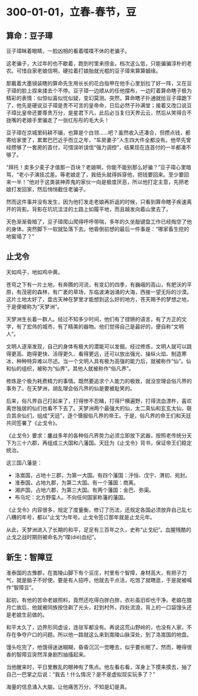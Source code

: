 # 300-01-01，立春-春节，豆

## 算命：豆子璋

豆子璋眯着眼睛，一脸凶相的看着喋喋不休的老骗子。

这老骗子，大过年的也不歇着，跑到村里来捞金。档次这么低，只能骗骗淳朴的老农。可惜自家老娘信啊，硬拉着打娘胎就光棍的豆子璋来算算姻缘。

那戴着大墨镜装瞎的算命先生用长长的花白指甲在他手心里划拉了好一阵，又在豆子璋的脸上捏来揉去个不停。豆子璋一边顺从的任他摆布，一边盯着算命瞎子极为精彩的表情：似惊似喜似忧似疑，变幻莫测。突然，算命瞎子扑通就给豆子璋跪下了，他先是硬说豆子璋是贵不可言的皇帝命，日后必然子孙满堂；接着又改口说豆子璋比皇帝还要尊贵万分，是星君下凡，此后必当复归天界云云，然后从笑得合不拢嘴的老娘手里骗走了一张红彤彤的毛大头！

豆子璋在京城里码耕不辍，也算是个白领……吧？虽然收入还凑合，但攒点钱，都寄给家里了，累累巴巴近乎而立之年，“车房妻子”人生四大件全都没有。他早先曾经攒够了一套房的首付，可惜误听误信“强力调控”，结果现在连首付的一半都凑不够了。

“拜托！卖多少麦子才值那一百块？老娘啊，你能不能别那么好骗？”豆子璋心里暗骂，“老小子演技忒差。等老娘走了，我扭头就得拆穿他，把钱要回来。至少要回来一半！”他对于这类装神弄鬼的家伙一向是极度厌恶，所以他打定主意，先把老娘打发回家，然后悄悄截住老骗子。

然而这件事并没有发生，因为他打发走老娘再折返的时候，只看到算命瞎子疾速离开的背影。背影在坑坑洼洼的土路上如履平地，而且越发向着山里去了。

天色渐渐昏暗了，豆子璋爬山爬得呼呼带喘，多年的久坐敲键盘工作已经掏空了他的身体，突然脚下一软就坠落下去。他昏倒前想的最后一件事是：“哪家畜生挖的地窖塌了？”

## 止戈令

天如鸡子，地如鸡中黄。

苍穹之下有一片土地，有奔腾的河流，有变幻的四季，有巍峨的高山，有肥沃的平原，有茂密的森林，有广袤的草场，东临波涛汹涌的大海，西接一望无际的沙漠。这片土地太好了，盘古天神在梦里才能想到这么好的地方，苍天赐予的梦想之地，于是便被称为“天梦洲”。

天梦洲生长着一群人。经过不知多少时间，他们有了铿锵的语言，有了方正的文字，有了宏伟的城市，有了精美的器物。他们觉得自己是最好的，便自称“文明人”。

文明人逐渐发现，自己的身体有极大的潜能可以发掘。经过修炼，文明人就可以跳得更高、跑得更快、活得更久、看得更远，还可以放出强光、操纵火焰、制造寒冰，种种特异难以尽述。当一个文明人具有极为高强的能力后，就被称作“仙”。仙和仙的组织，被称为“仙界”。其他人就被称作“俗凡界”。

修炼是个极为耗费精力的事情。既然要追求个人能力的极致，就没空理会俗凡界的事务了。在天梦洲，胡乱理会俗凡界的仙是要被耻笑的。

后来，俗凡界自己打起来了，打得惨不忍睹，打得尸横遍野，打得流血漂杵，喜欢离世独居的仙们也看不下去了。天梦洲两个最强大的仙，太二真仙和玄玄太仙，联合其余仙们，组成“天廷”，逐个慑服俗凡界的帝王。于是，俗凡界的帝王们和天廷共同签署了《止戈令》。

《止戈令》要求：鏖战多年的各种俗凡界势力必须立即放下武器，按照老传统分天下为三十六郡，再组成三大国和八藩国。天廷为《止戈令》背书，保证帝王们稳定统治。

这三国八藩是：

* 洛嵩国，占地十三郡，为第一大国。有四个藩国：泘恒、戊宁、渭初、宛封。
* 淮泰国，占地九郡，为第二大国。有一个藩国：商离。
* 湘庐国，占地六郡，为第三大国。有两个藩国：金巴、弥渠。
* 布乌坨：北方野蛮人。不向任何国家称藩的藩国。

《止戈令》内容很多，规定了度量衡，修订了历法，还规定各国必须放弃自己乱七八糟的年号，都以“止戈”为年号。止戈令签订那年就是止戈元年。

从此，天梦洲进入了长期的和平，足足有三百年之久，史称“止戈纪”。血腥残酷的止戈之战时期则被命名为“喋(dié)血纪”。

## 新生：智障豆

淮泰国的古豫郡，在嵩陵山脚下有个豆庄，村里有个智障，身材高大，有把子力气，就是脑子不好使。要是有人招呼，他就去干点活，吃饱了就瞎逛，于是就被喊作“智障豆”。

起初，有他的苦命老娘照料，竟然还吃得白胖白胖，衣衫虽旧却也干净。老娘在腊月亡故后，他就被同族按住剃了光头，赶到村外，四处流浪，背上的一口袋馒头还是老娘生前做的。

和平太久了，边界形同虚设，连驻军都没有。再说这荒山野岭的，也没有人家，不存在争夺户口的问题。所以他一路就这么来到嵩陵山脉深处，到了洛嵩国的地盘。

馒头吃完了，他饿得迷迷糊糊，昏昏沉沉一觉睡去，似乎要长眠了。然而，睡得很香的智障豆突然浑身剧烈抽搐起来。

当他醒来时，平日里散乱的眼神有了焦点。他左看右看，浑身上下摸来摸去，抽了自己一巴掌之后说：“我去！什么情况？是不是虚拟现实玩多了？”

海量的信息涌入大脑，让他痛苦万分，不知是幻是真。
